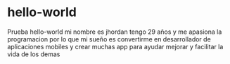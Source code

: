 # hello-world
Prueba hello-world
mi nombre es jhordan tengo 29 años y me apasiona la programacion por lo que mi sueño es convertirme en desarrollador de aplicaciones mobiles y crear muchas app para ayudar mejorar y facilitar la vida de los demas
